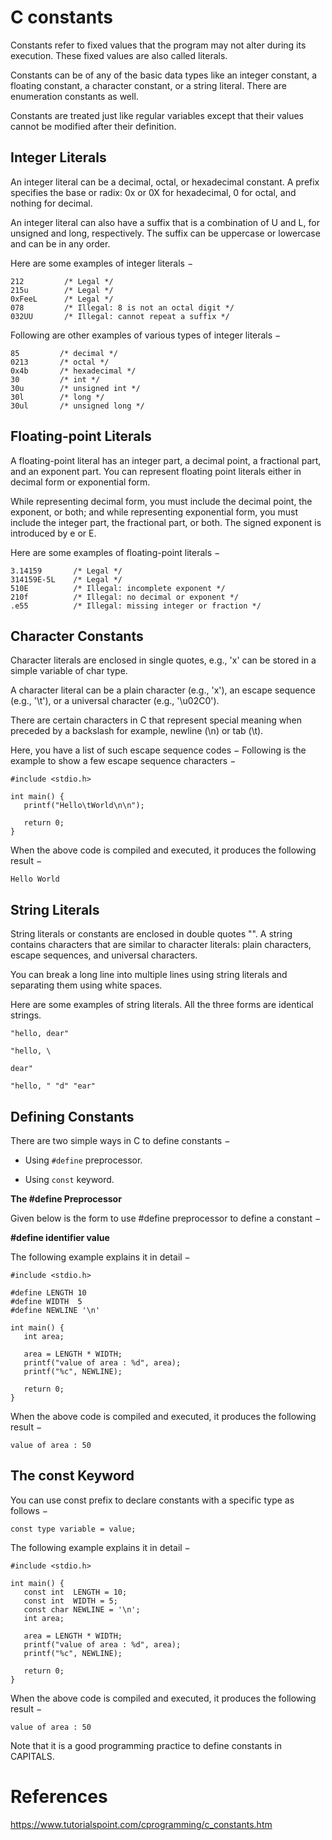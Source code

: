 # C constants
Constants refer to fixed values that the program may not alter during its execution. These fixed values are also called literals.

Constants can be of any of the basic data types like an integer constant, a floating constant, a character constant, or a string literal. There are enumeration constants as well.

Constants are treated just like regular variables except that their values cannot be modified after their definition.

## Integer Literals
An integer literal can be a decimal, octal, or hexadecimal constant. A prefix specifies the base or radix: 0x or 0X for hexadecimal, 0 for octal, and nothing for decimal.

An integer literal can also have a suffix that is a combination of U and L, for unsigned and long, respectively. The suffix can be uppercase or lowercase and can be in any order.

Here are some examples of integer literals −
```
212         /* Legal */
215u        /* Legal */
0xFeeL      /* Legal */
078         /* Illegal: 8 is not an octal digit */
032UU       /* Illegal: cannot repeat a suffix */
```

Following are other examples of various types of integer literals −
```
85         /* decimal */
0213       /* octal */
0x4b       /* hexadecimal */
30         /* int */
30u        /* unsigned int */
30l        /* long */
30ul       /* unsigned long */
```

## Floating-point Literals
A floating-point literal has an integer part, a decimal point, a fractional part, and an exponent part. You can represent floating point literals either in decimal form or exponential form.

While representing decimal form, you must include the decimal point, the exponent, or both; and while representing exponential form, you must include the integer part, the fractional part, or both. The signed exponent is introduced by e or E.

Here are some examples of floating-point literals −
```
3.14159       /* Legal */
314159E-5L    /* Legal */
510E          /* Illegal: incomplete exponent */
210f          /* Illegal: no decimal or exponent */
.e55          /* Illegal: missing integer or fraction */
```

## Character Constants
Character literals are enclosed in single quotes, e.g., 'x' can be stored in a simple variable of char type.

A character literal can be a plain character (e.g., 'x'), an escape sequence (e.g., '\t'), or a universal character (e.g., '\u02C0').

There are certain characters in C that represent special meaning when preceded by a backslash for example, newline (\n) or tab (\t).


Here, you have a list of such escape sequence codes −
Following is the example to show a few escape sequence characters −

```
#include <stdio.h>

int main() {
   printf("Hello\tWorld\n\n");

   return 0;
}
```
When the above code is compiled and executed, it produces the following result −
```
Hello World
```

## String Literals
String literals or constants are enclosed in double quotes "". A string contains characters that are similar to character literals: plain characters, escape sequences, and universal characters.

You can break a long line into multiple lines using string literals and separating them using white spaces.

Here are some examples of string literals. All the three forms are identical strings.
```
"hello, dear"

"hello, \

dear"

"hello, " "d" "ear"
```

## Defining Constants
There are two simple ways in C to define constants −

- Using `#define` preprocessor.

- Using `const` keyword.

**The #define Preprocessor**

Given below is the form to use #define preprocessor to define a constant −

**#define identifier value**

The following example explains it in detail −

```
#include <stdio.h>

#define LENGTH 10   
#define WIDTH  5
#define NEWLINE '\n'

int main() {
   int area;  

   area = LENGTH * WIDTH;
   printf("value of area : %d", area);
   printf("%c", NEWLINE);

   return 0;
}
```
When the above code is compiled and executed, it produces the following result −
```
value of area : 50
```

## The const Keyword
You can use const prefix to declare constants with a specific type as follows −
```
const type variable = value;
```
The following example explains it in detail −
```
#include <stdio.h>

int main() {
   const int  LENGTH = 10;
   const int  WIDTH = 5;
   const char NEWLINE = '\n';
   int area;  

   area = LENGTH * WIDTH;
   printf("value of area : %d", area);
   printf("%c", NEWLINE);

   return 0;
}
```
When the above code is compiled and executed, it produces the following result −
```
value of area : 50
```
Note that it is a good programming practice to define constants in CAPITALS.

# References
https://www.tutorialspoint.com/cprogramming/c_constants.htm
